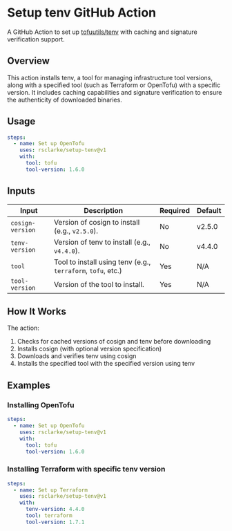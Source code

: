 # Setup tenv GitHub Action

A GitHub Action to set up [tofuutils/tenv](https://github.com/tofuutils/tenv) with caching and signature verification support.

## Overview

This action installs tenv, a tool for managing infrastructure tool versions, along with a specified tool (such as Terraform or OpenTofu) with a specific version. It includes caching capabilities and signature verification to ensure the authenticity of downloaded binaries.

## Usage

```yaml
steps:
  - name: Set up OpenTofu
    uses: rsclarke/setup-tenv@v1
    with:
      tool: tofu
      tool-version: 1.6.0
```

## Inputs

| Input | Description | Required | Default |
|-------|-------------|----------|---------|
| `cosign-version` | Version of cosign to install (e.g., `v2.5.0`). | No | v2.5.0 |
| `tenv-version` | Version of tenv to install (e.g., `v4.4.0`). | No | v4.4.0 |
| `tool` | Tool to install using tenv (e.g., `terraform`, `tofu`, etc.) | Yes | N/A |
| `tool-version` | Version of the tool to install. | Yes | N/A |

## How It Works

The action:

1. Checks for cached versions of cosign and tenv before downloading
2. Installs cosign (with optional version specification)
3. Downloads and verifies tenv using cosign
4. Installs the specified tool with the specified version using tenv

## Examples

### Installing OpenTofu

```yaml
steps:
  - name: Set up OpenTofu
    uses: rsclarke/setup-tenv@v1
    with:
      tool: tofu
      tool-version: 1.6.0
```

### Installing Terraform with specific tenv version

```yaml
steps:
  - name: Set up Terraform
    uses: rsclarke/setup-tenv@v1
    with:
      tenv-version: 4.4.0
      tool: terraform
      tool-version: 1.7.1
```
